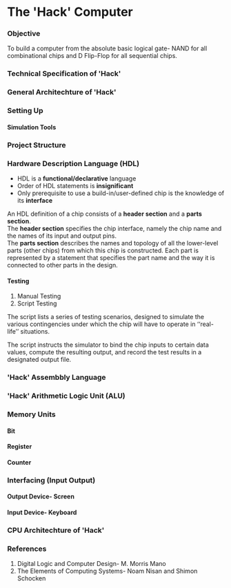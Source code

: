 # The 'Hack' Computer

### Objective
To build a computer from the absolute basic logical gate- NAND for all combinational chips and D Flip-Flop for all sequential chips. 

### Technical Specification of 'Hack'


### General Architechture of 'Hack'



### Setting Up

#### Simulation Tools

### Project Structure

### Hardware Description Language (HDL)

* HDL is a **functional/declarative** language 
* Order of HDL statements is **insignificant**
* Only prerequisite to use a build-in/user-defined chip is the knowledge of its **interface**

An HDL definition of a chip consists of a **header section** and a **parts section**.  <br>
The **header section** specifies the chip interface, namely the chip name and the names of its input and output pins. <br>
The **parts section** describes the names and topology of all the lower-level parts (other chips) from which this chip is constructed. Each part is represented by a statement that specifies the part name and the way it is connected to other parts in the design.

#### Testing

1. Manual Testing
2. Script Testing

The script lists a series of testing scenarios, designed to simulate the various contingencies under which the chip will have to operate in ‘‘real-life’’ situations.<br>

The script instructs the simulator to bind the chip inputs to certain data values, compute the resulting output, and record the test results in a designated output file.

### 'Hack' Assembbly Language


### 'Hack' Arithmetic Logic Unit (ALU)


### Memory Units

#### Bit

#### Register

#### Counter


### Interfacing (Input Output)

#### Output Device- **Screen**

#### Input Device- **Keyboard**


### CPU Architechture of 'Hack'


### References
1. Digital Logic and Computer Design- M. Morris Mano
2. The Elements of Computing Systems- Noam Nisan and Shimon Schocken





